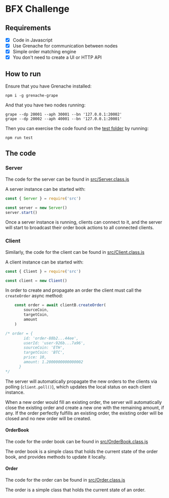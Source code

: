 # BFX Challenge

## Requirements
- [x] Code in Javascript
- [x] Use Grenache for communication between nodes
- [x] Simple order matching engine
- [x] You don't need to create a UI or HTTP API

## How to run
Ensure that you have Grenache installed:
```
npm i -g grenache-grape
```

And that you have two nodes running:
```
grape --dp 20001 --aph 30001 --bn '127.0.0.1:20002'
grape --dp 20002 --aph 40001 --bn '127.0.0.1:20001'
```

Then you can exercise the code found on the [test folder](test) by running:
```
npm run test
```

## The code

### Server
The code for the server can be found in [src/Server.class.js](src/Server.class.js)

A server instance can be started with:
```javascript
const { Server } = require('src')

const server = new Server()
server.start()

```

Once a server instance is running, clients can connect to it, and the server will start to broadcast their order book actions to all connected clients.

### Client
Similarly, the code for the client can be found in [src/Client.class.js](src/Client.class.js)

A client instance can be started with:
```javascript
const { Client } = require('src')

const client = new Client()

```

In order to create and propagate an order the client must call the `createOrder` async method:
```javascript
    const order = await clientB.createOrder(
        sourceCoin,
        targetCoin,
        amount
    )

/* order = {
        id: 'order-88b2...44ee',
        userId: 'user-926b...7a96',
        sourceCoin: 'ETH',
        targetCoin: 'BTC',
        price: 10,
        amount: 1.2000000000000002
      }
*/
```

The server will automatically propagate the new orders to the clients via polling (`client.poll()`), which updates the local status on each client instance.

When a new order would fill an existing order, the server will automatically close the existing order and create a new one with the remaining amount, if any. If the order perfectly fulfills an existing order, the existing order will be closed and no new order will be created.

#### OrderBook
The code for the order book can be found in [src/OrderBook.class.js](src/OrderBook.class.js)

The order book is a simple class that holds the current state of the order book, and provides methods to update it locally.

#### Order
The code for the order can be found in [src/Order.class.js](src/Order.class.js)

The order is a simple class that holds the current state of an order.

